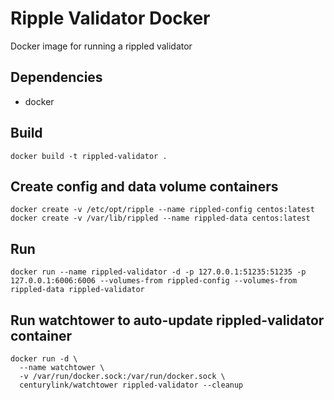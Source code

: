 # Ripple Validator Docker

Docker image for running a rippled validator

## Dependencies

- docker

## Build

```
docker build -t rippled-validator .
```

## Create config and data volume containers

```
docker create -v /etc/opt/ripple --name rippled-config centos:latest
docker create -v /var/lib/rippled --name rippled-data centos:latest
```

## Run

```
docker run --name rippled-validator -d -p 127.0.0.1:51235:51235 -p 127.0.0.1:6006:6006 --volumes-from rippled-config --volumes-from rippled-data rippled-validator
```

## Run watchtower to auto-update rippled-validator container

```
docker run -d \
  --name watchtower \
  -v /var/run/docker.sock:/var/run/docker.sock \
  centurylink/watchtower rippled-validator --cleanup
```
